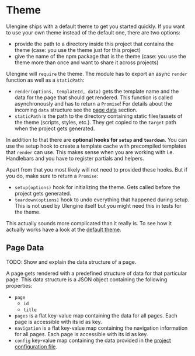# Theme

UIengine ships with a default theme to get you started quickly.
If you want to use your own theme instead of the default one, there are two options:

- provide the path to a directory inside this project that contains the theme
  (case: you use the theme just for this project)
- give the name of the npm package that is the theme
  (case: you use the theme more than once and want to share it across projects)

UIengine will `require` the theme.
The module has to export an async `render` function as well as a `staticPath`:

- `render(options, templateId, data)` gets the template name and the data for the page that should get rendered.
  This function is called asynchronously and has to return a `Promise`!
  For details about the incoming `data` structure see the [page data](#page-data) section.
- `staticPath` is the path to the directory containing static files/assets of the theme (scripts, styles, etc.).
  They get copied to the `target` path when the project gets generated.

In addition to that there are **optional hooks for `setup` and `teardown`**.
You can use the setup hook to create a template cache with precompiled templates that `render` can use.
This makes sense when you are working with i.e. Handlebars and you have to register partials and helpers.

Apart from that you most likely will not need to provided these hooks.
But if you do, make sure to return a `Promise`:

- `setup(options)` hook for initializing the theme.
  Gets called before the project gets generated.
- `teardown(options)` hook to undo everything that happened during setup.
  This is not used by UIengine itself but you might need this in tests for the theme.

This actually sounds more complicated than it really is.
To see how it actually works have a look at the [default theme](https://github.com/dennisreimann/uiengine-theme-default).

## Page Data

TODO: Show and explain the data structure of a page.

A page gets rendered with a predefined structure of data for that particular page.
This data structure is a JSON object containing the following properties:

- `page`
  - `id`
  - `title`
- `pages` is a flat key-value map containing the data for all pages.
  Each page is accessible with its id as key.
- `navigation` is a flat key-value map containing the navigation information for all pages.
  Each page is accessible with its id as key.
- `config` key-value map containing the data provided in the [project configuration file](./config.md).
